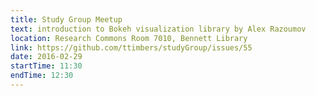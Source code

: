```yaml
---
title: Study Group Meetup
text: introduction to Bokeh visualization library by Alex Razoumov
location: Research Commons Room 7010, Bennett Library
link: https://github.com/ttimbers/studyGroup/issues/55
date: 2016-02-29
startTime: 11:30
endTime: 12:30
---
```

